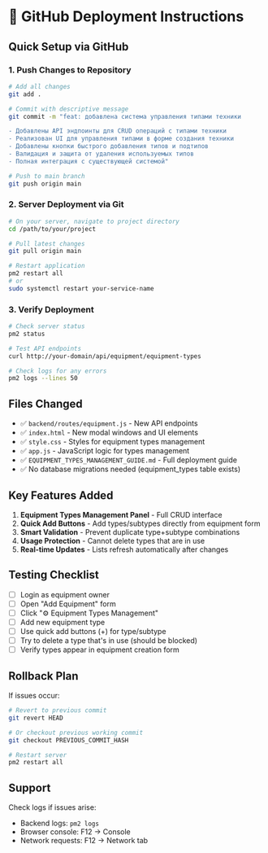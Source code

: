 # 🚀 GitHub Deployment Instructions

## Quick Setup via GitHub

### 1. Push Changes to Repository

```bash
# Add all changes
git add .

# Commit with descriptive message
git commit -m "feat: добавлена система управления типами техники

- Добавлены API эндпоинты для CRUD операций с типами техники
- Реализован UI для управления типами в форме создания техники
- Добавлены кнопки быстрого добавления типов и подтипов
- Валидация и защита от удаления используемых типов
- Полная интеграция с существующей системой"

# Push to main branch
git push origin main
```

### 2. Server Deployment via Git

```bash
# On your server, navigate to project directory
cd /path/to/your/project

# Pull latest changes
git pull origin main

# Restart application
pm2 restart all
# or
sudo systemctl restart your-service-name
```

### 3. Verify Deployment

```bash
# Check server status
pm2 status

# Test API endpoints
curl http://your-domain/api/equipment/equipment-types

# Check logs for any errors
pm2 logs --lines 50
```

## Files Changed

- ✅ `backend/routes/equipment.js` - New API endpoints
- ✅ `index.html` - New modal windows and UI elements  
- ✅ `style.css` - Styles for equipment types management
- ✅ `app.js` - JavaScript logic for types management
- ✅ `EQUIPMENT_TYPES_MANAGEMENT_GUIDE.md` - Full deployment guide
- ✅ No database migrations needed (equipment_types table exists)

## Key Features Added

1. **Equipment Types Management Panel** - Full CRUD interface
2. **Quick Add Buttons** - Add types/subtypes directly from equipment form
3. **Smart Validation** - Prevent duplicate type+subtype combinations
4. **Usage Protection** - Cannot delete types that are in use
5. **Real-time Updates** - Lists refresh automatically after changes

## Testing Checklist

- [ ] Login as equipment owner
- [ ] Open "Add Equipment" form
- [ ] Click "⚙️ Equipment Types Management"
- [ ] Add new equipment type
- [ ] Use quick add buttons (+) for type/subtype
- [ ] Try to delete a type that's in use (should be blocked)
- [ ] Verify types appear in equipment creation form

## Rollback Plan

If issues occur:
```bash
# Revert to previous commit
git revert HEAD

# Or checkout previous working commit
git checkout PREVIOUS_COMMIT_HASH

# Restart server
pm2 restart all
```

## Support

Check logs if issues arise:
- Backend logs: `pm2 logs`
- Browser console: F12 → Console
- Network requests: F12 → Network tab
